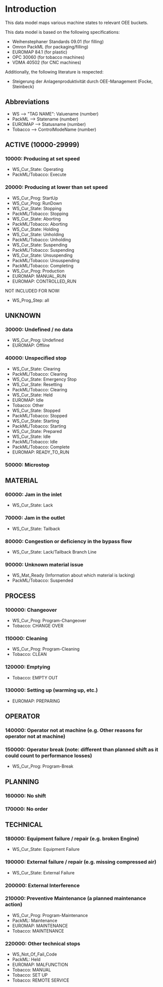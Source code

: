 
# Introduction

This data model maps various machine states to relevant OEE buckets.

This data model is based on the following specifications:
- Weihenstephaner Standards 09.01 (for filling)
- Omron PackML (for packaging/filling)
- EUROMAP 84.1 (for plastic)
- OPC 30060 (for tobacco machines)
- VDMA 40502 (for CNC machines)

Additionally, the following literature is respected:
- Steigerung der Anlagenproduktivität durch OEE-Management (Focke, Steinbeck)

## Abbreviations 
- WS --> "TAG NAME": Valuename (number)
- PackML --> Statename (number)
- EUROMAP --> Statusname (number)
- Tobacco --> ControlModeName (number)

## ACTIVE (10000-29999)

### 10000: Producing at set speed
- WS_Cur_State: Operating 
- PackML/Tobacco: Execute 

### 20000: Producing at lower than set speed
- WS_Cur_Prog: StartUp 
- WS_Cur_Prog: RunDown 
- WS_Cur_State: Stopping 
- PackML/Tobacco: Stopping 
- WS_Cur_State: Aborting 
- PackML/Tobacco: Aborting 
- WS_Cur_State: Holding 
- WS_Cur_State: Unholding 
- PackML/Tobacco: Unholding 
- WS_Cur_State: Suspending 
- PackML/Tobacco: Suspending 
- WS_Cur_State: Unsuspending 
- PackML/Tobacco: Unsuspending 
- PackML/Tobacco: Completing 
- WS_Cur_Prog: Production 
- EUROMAP: MANUAL_RUN 
- EUROMAP: CONTROLLED_RUN 
  
NOT INCLUDED FOR NOW:
- WS_Prog_Step: all

## UNKNOWN

### 30000: Undefined / no data 
- WS_Cur_Prog: Undefined 
- EUROMAP: Offline

### 40000: Unspecified stop
- WS_Cur_State: Clearing
- PackML/Tobacco: Clearing
- WS_Cur_State: Emergency Stop
- WS_Cur_State: Resetting
- PackML/Tobacco: Clearing 
- WS_Cur_State: Held 
- EUROMAP: Idle 
- Tobacco: Other
- WS_Cur_State: Stopped 
- PackML/Tobacco: Stopped
- WS_Cur_State: Starting 
- PackML/Tobacco: Starting 
- WS_Cur_State: Prepared 
- WS_Cur_State: Idle 
- PackML/Tobacco: Idle 
- PackML/Tobacco: Complete 
- EUROMAP: READY_TO_RUN 

### 50000: Microstop

## MATERIAL

### 60000: Jam in the inlet
- WS_Cur_State: Lack 

### 70000: Jam in the outlet
- WS_Cur_State: Tailback 

### 80000: Congestion or deficiency in the bypass flow
- WS_Cur_State: Lack/Tailback Branch Line 

### 90000: Unknown material issue
- WS_Mat_Ready (Information about which material is lacking)
- PackML/Tobacco: Suspended 

## PROCESS

### 100000: Changeover
- WS_Cur_Prog: Program-Changeover 
- Tobacco: CHANGE OVER 

### 110000: Cleaning
- WS_Cur_Prog: Program-Cleaning 
- Tobacco: CLEAN 

### 120000: Emptying
- Tobacco: EMPTY OUT 

### 130000: Setting up (warming up, etc.)
- EUROMAP: PREPARING 

## OPERATOR

### 140000: Operator not at machine (e.g. Other reasons for operator not at machine)

### 150000: Operator break (note: different than planned shift as it could count to performance losses)
- WS_Cur_Prog: Program-Break 

## PLANNING
### 160000: No shift
### 170000: No order

## TECHNICAL

### 180000: Equipment failure / repair (e.g. broken Engine)
- WS_Cur_State: Equipment Failure 

### 190000: External failure / repair (e.g. missing compressed air)
- WS_Cur_State: External Failure 

### 200000: External Interference

### 210000: Preventive Maintenance (a planned maintenance action)
- WS_Cur_Prog: Program-Maintenance 
- PackML: Maintenance 
- EUROMAP: MAINTENANCE 
- Tobacco: MAINTENANCE 

### 220000: Other technical stops
- WS_Not_Of_Fail_Code
- PackML: Held 
- EUROMAP: MALFUNCTION 
- Tobacco: MANUAL 
- Tobacco: SET UP 
- Tobacco: REMOTE SERVICE 